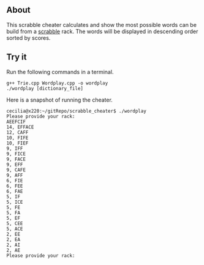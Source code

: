 About
----------
This scrabble cheater calculates and show the most possible words can be build from a [scrabble](http://en.wikipedia.org/wiki/Scrabble) rack. The words will be displayed in descending order sorted by scores.

Try it
----------
Run the following commands in a terminal.

    g++ Trie.cpp Wordplay.cpp -o wordplay
    ./wordplay [dictionary_file]

Here is a snapshot of running the cheater.

    cecilia@x220:~/gitRepo/scrabble_cheater$ ./wordplay
    Please provide your rack:
    AEEFCIF
    14, EFFACE
    12, CAFF
    10, FIFE
    10, FIEF
    9, IFF
    9, FICE
    9, FACE
    9, EFF
    9, CAFE
    9, AFF
    6, FIE
    6, FEE
    6, FAE
    5, IF
    5, ICE
    5, FE
    5, FA
    5, EF
    5, CEE
    5, ACE
    2, EE
    2, EA
    2, AI
    2, AE
    Please provide your rack:
